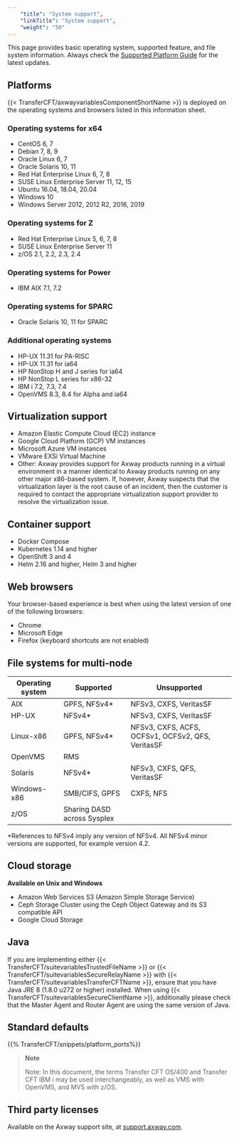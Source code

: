 ```yaml
---
    "title": "System support",
    "linkTitle": "System support",
    "weight": "50"
---
```

This page provides basic operating system, supported feature, and file system information. Always check the [Supported Platform Guide](https://docs.axway.com/bundle/Axway_Products_SupportedPlatforms_allOS_en/resource/Axway_Products_SupportedPlatforms_allOS_en.pdf) for the latest updates.

Platforms
---------

{{< TransferCFT/axwayvariablesComponentShortName  >}} is deployed on the operating systems and browsers listed in this information sheet.

### Operating systems for x64

- CentOS 6, 7
- Debian 7, 8, 9
- Oracle Linux 6, 7
- Oracle Solaris 10, 11
- Red Hat Enterprise Linux 6, 7, 8
- SUSE Linux Enterprise Server 11, 12, 15
- Ubuntu 16.04, 18.04, 20.04
- Windows 10
- Windows Server 2012, 2012 R2, 2016, 2019

### Operating systems for Z

- Red Hat Enterprise Linux 5, 6, 7, 8
- SUSE Linux Enterprise Server 11
- z/OS 2.1, 2.2, 2.3, 2.4

### Operating systems for Power

- IBM AIX 7.1, 7.2

### Operating systems for SPARC

- Oracle Solaris 10, 11 for SPARC

### Additional operating systems

- HP-UX 11.31 for PA-RISC
- HP-UX 11.31 for ia64
- HP NonStop H and J series for ia64
- HP NonStop L series for x86-32
- IBM i 7.2, 7.3, 7.4
- OpenVMS 8.3, 8.4 for Alpha and ia64

<span id="Virtuali"></span>

Virtualization support
----------------------

- Amazon Elastic Compute Cloud (EC2) instance
- Google Cloud Platform (GCP) VM instances
- Microsoft Azure VM instances
- VMware EXSi Virtual Machine
- Other: Axway provides support for Axway products running in a virtual environment in a manner identical to Axway products running on any other major x86-based system. If, however, Axway suspects that the virtualization layer is the root cause of an incident, then the customer is required to contact the appropriate virtualization support provider to resolve the virtualization issue.

Container support
-----------------

- Docker Compose
- Kubernetes 1.14 and higher
- OpenShift 3 and 4
- Helm 2.16 and higher, Helm 3 and higher

Web browsers
------------

Your browser-based experience is best when using the latest version of one of the following browsers:

- Chrome
- Microsoft Edge
- Firefox (keyboard shortcuts are not enabled)

File systems for multi-node
---------------------------


| Operating system  | Supported  | Unsupported  |
| --- | --- | --- |
| AIX  | GPFS, NFSv4*  | NFSv3, CXFS, VeritasSF  |
| HP-UX  | NFSv4*  | NFSv3, CXFS, VeritasSF  |
| Linux-x86  | GPFS, NFSv4*  | NFSv3, CXFS, ACFS, OCFSv1, OCFSv2, QFS, VeritasSF  |
| OpenVMS  | RMS  |   |
| Solaris  | NFSv4*  | NFSv3, CXFS, QFS, VeritasSF  |
| Windows-x86  | SMB/CIFS, GPFS  | CXFS, NFS  |
| z/OS  | Sharing DASD across Sysplex  |   |


\*References to NFSv4 imply any version of NFSv4. All NFSv4 minor versions are supported, for example version 4.2.

Cloud storage
-------------

**Available on Unix and Windows**

- Amazon Web Services S3 (Amazon Simple Storage Service)
- Ceph Storage Cluster using the Ceph Object Gateway and its S3 compatible API
- Google Cloud Storage

Java
----

If you are implementing either {{< TransferCFT/suitevariablesTrustedFileName  >}} or {{< TransferCFT/suitevariablesSecureRelayName  >}} with {{< TransferCFT/suitevariablesTransferCFTName  >}}, ensure that you have Java JRE 8 (1.8.0 u272 or higher) installed. When using {{< TransferCFT/suitevariablesSecureClientName  >}}, additionally please check that the Master Agent and Router Agent are using the same version of Java.

Standard defaults
-----------------

{{% TransferCFT/snippets/platform_ports%}}

> **Note**
>
> Note: In this document, the terms Transfer CFT OS/400 and Transfer CFT IBM i may be used interchangeably, as well as VMS with OpenVMS, and MVS with z/OS.

Third party licenses
--------------------

Available on the Axway support site, at [support.axway.com](https://support.axway.com/en/documents/document-details/id/1441679).
